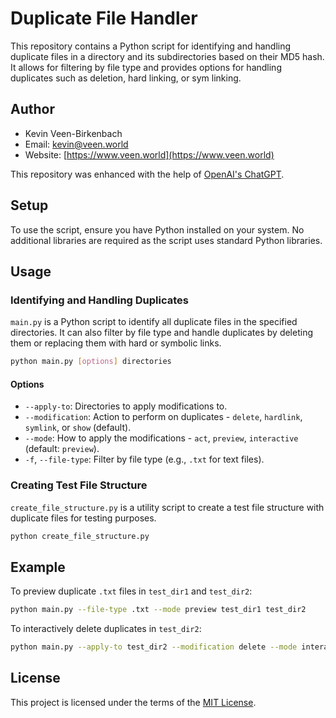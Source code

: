 # Duplicate File Handler

This repository contains a Python script for identifying and handling duplicate files in a directory and its subdirectories based on their MD5 hash. It allows for filtering by file type and provides options for handling duplicates such as deletion, hard linking, or sym linking.

## Author
- Kevin Veen-Birkenbach
- Email: kevin@veen.world
- Website: [https://www.veen.world](https://www.veen.world)

This repository was enhanced with the help of [OpenAI's ChatGPT](https://chat.openai.com/share/825931d6-1e33-40b0-8dfc-914b3f852eeb).

## Setup 
To use the script, ensure you have Python installed on your system. No additional libraries are required as the script uses standard Python libraries.

## Usage

### Identifying and Handling Duplicates

`main.py` is a Python script to identify all duplicate files in the specified directories. It can also filter by file type and handle duplicates by deleting them or replacing them with hard or symbolic links.

```bash
python main.py [options] directories
```

#### Options
- `--apply-to`: Directories to apply modifications to.
- `--modification`: Action to perform on duplicates - `delete`, `hardlink`, `symlink`, or `show` (default).
- `--mode`: How to apply the modifications - `act`, `preview`, `interactive` (default: `preview`).
- `-f`, `--file-type`: Filter by file type (e.g., `.txt` for text files).

### Creating Test File Structure

`create_file_structure.py` is a utility script to create a test file structure with duplicate files for testing purposes.

```bash
python create_file_structure.py
```

## Example

To preview duplicate `.txt` files in `test_dir1` and `test_dir2`:

```bash
python main.py --file-type .txt --mode preview test_dir1 test_dir2
```

To interactively delete duplicates in `test_dir2`:

```bash
python main.py --apply-to test_dir2 --modification delete --mode interactive test_dir1 test_dir2
```

## License

This project is licensed under the terms of the [MIT License](LICENSE).